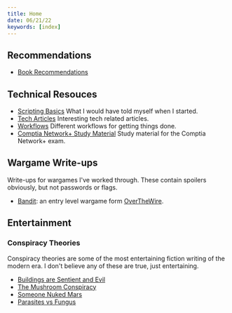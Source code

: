 ```yaml
---
title: Home
date: 06/21/22
keywords: [index]
---
```

## Recommendations
- [Book Recommendations](/book-recommendations.html)

## Technical Resouces

- [Scripting Basics](/scripting-basics.html) What I would have told myself when I started.
- [Tech Articles](/tech-articles.html) Interesting tech related articles.
- [Workflows](/workflows.html) Different workflows for getting things done.
- [Comptia Network+ Study Material](/network-plus.html) Study material for the Comptia Network+ exam.

## Wargame Write-ups
Write-ups for wargames I've worked through. These contain spoilers obviously, but not passwords or flags.

- [Bandit](/bandit.html): an entry level wargame form [OverTheWire](https://overthewire.org/wargames/).

## Entertainment 

### Conspiracy Theories
Conspiracy theories are some of the most entertaining fiction writing of the modern era.  I don't believe any of these are true, just entertaining.

- [Buildings are Sentient and Evil](/buildings-are-evil.html)
- [The Mushroom Conspiracy](/mushroom-conspiracy.html)
- [Someone Nuked Mars](/mars-was-nuked.html)
- [Parasites vs Fungus](/parasites-vs-fungus.html)

